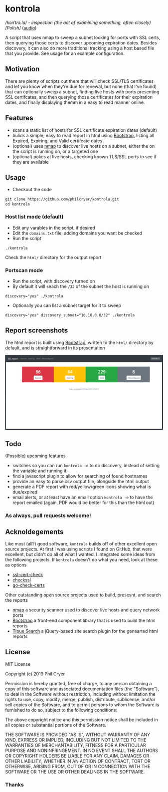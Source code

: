 # kontrola

_/kɔnˈtrɔ.la/ - inspection (the act of examining something, often closely) [Polish]_ (<a href="https://commons.wikimedia.org/wiki/File:Pl-kontrola.ogg?embedplayer=yes">audio</a>) 

A script that uses nmap to sweep a subnet looking for ports with SSL certs, then querying those certs to discover upcoming expiration dates. Besides discovery, it can also do more traditional tracking using a host based file that you provide. See usage for an example configuration.

## Motivation

There are plenty of scripts out there that will check SSL/TLS certificates and let you know when they're due for renewal, but none (that I've found) that can optionally sweep a subnet, finding live hosts with ports presenting SSL certifcates, and then querying those certificates for their expiration dates, and finally displaying themm in a easy to read manner online.

## Features

* scans a static list of hosts for SSL certificate expiration dates (default)
* bulids a simple, easy to read report in html using [Bootstrap](https://getbootstrap.com), listing all Expired, Expiring, and Valid certifcate dates
* (optional) uses [nmap](https://nmap.org) to discover live hosts on a subnet, either the on the script is running on, or a targeted one
* (optional) pokes at live hosts, checking known TLS/SSL ports to see if they are available

## Usage

* Checkout the code

```
git clone https://github.com/philcryer/kontrola.git
cd kontrola
```

### Host list mode (default)

* Edit any varables in the script, if desired
* Edit the `domains.txt` file, adding domains you want be checked
* Run the script

```
./kontrola
```

Check the `html/` directory for the output report

### Portscan mode

* Run the script, with discovery turned on
* By default it will seach the `/32` of the subnet the host is running on 

```
discovery="yes" ./kontrola 
```

* Optionally you can list a subnet target for it to sweep

```
discovery="yes" discovery_subnet="10.10.0.0/32" ./kontrola 
```

## Report screenshots

The html report is built using [Bootstrap](http://getbootstrap.com/), written to the `html/` directory by default, and is straightforward in its presentation

<div align="center"><img src="src/screenshot.png" border="1" alt="Screenshot"></div>

## Todo

(Possible) upcoming features

* switches so you can run `kontrola -d` to do discovery, instead of setting the variable and running it
* find a javascript plugin to allow for searching of found hostnames
* provide an easy to parse csv output file, alongside the html output
* generate a PDF report with red/yellow/green icons showing what is due/expired
* email alerts, or at least have an email option `kontrola -e` to have the report emailed (again, PDF would be better for this than the html out)

### As always, pull requests welcome!

## Acknoldegements

Like most (all?) good software, `kontrola` builds off of other excellent open source projects. At first I was using scripts I found on GitHub, that were excellent, but didn't do all of what I wanted. I integrated some ideas from the following projects. If `kontrola` doesn't do what you need, look at these as options

* [ssl-cert-check](https://github.com/Matty9191/ssl-cert-check)
* [checkssl](https://github.com/srvrco/checkssl)
* [go-check-certs](https://github.com/timewasted/go-check-certs)

Other outstanding open source projects used to build, presesnt, and search the reports

* [nmap](https://nmap.org/) a security scanner used to discover live hosts and query network ports
* [Bootstrap](http://getbootstrap.com/) a front-end component library that is used to build the html reports
* [Tipue Search](http://www.tipue.com/search/) a jQuery-based site search plugin for the genearted html reports

## License

MIT License

Copyright (c) 2019 Phil Cryer

Permission is hereby granted, free of charge, to any person obtaining a copy
of this software and associated documentation files (the "Software"), to deal
in the Software without restriction, including without limitation the rights
to use, copy, modify, merge, publish, distribute, sublicense, and/or sell
copies of the Software, and to permit persons to whom the Software is
furnished to do so, subject to the following conditions:

The above copyright notice and this permission notice shall be included in all
copies or substantial portions of the Software.

THE SOFTWARE IS PROVIDED "AS IS", WITHOUT WARRANTY OF ANY KIND, EXPRESS OR
IMPLIED, INCLUDING BUT NOT LIMITED TO THE WARRANTIES OF MERCHANTABILITY,
FITNESS FOR A PARTICULAR PURPOSE AND NONINFRINGEMENT. IN NO EVENT SHALL THE
AUTHORS OR COPYRIGHT HOLDERS BE LIABLE FOR ANY CLAIM, DAMAGES OR OTHER
LIABILITY, WHETHER IN AN ACTION OF CONTRACT, TORT OR OTHERWISE, ARISING FROM,
OUT OF OR IN CONNECTION WITH THE SOFTWARE OR THE USE OR OTHER DEALINGS IN THE
SOFTWARE.

### Thanks
